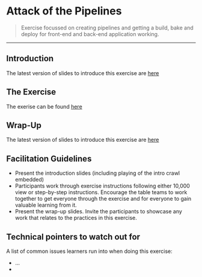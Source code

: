 # Attack of the Pipelines

> Exercise focussed on creating pipelines and getting a build, bake and deploy for front-end and back-end application working.

_____


## Introduction

The latest version of slides to introduce this exercise are [here](https://docs.google.com/presentation/d/1t1CONuy-_IRPZYmU010Qgk2rshiDJTennvLyQR8GllE/edit?usp=sharing)


## The Exercise

The exerise can be found [here](https://rht-labs.github.io/enablement-docs/#/2-attack-of-the-pipelines/README)


## Wrap-Up

The latest version of slides to introduce this exercise are [here](https://docs.google.com/presentation/d/1kZ8SV6iJnrKk_AqPpyPuNZifv7VzItHOB9HYdOnNJjI/edit?usp=sharing)


## Facilitation Guidelines

* Present the introduction slides (including playing of the intro crawl embedded)
* Participants work through exercise instructions following either 10,000 view or step-by-step instructions. Encourage the table teams to work together to get everyone through the exercise and for everyone to gain valuable learning from it.
* Present the wrap-up slides. Invite the participants to showcase any work that relates to the practices in this exercise.


## Technical pointers to watch out for

A list of common issues learners run into when doing this exercise:
* ...
* 